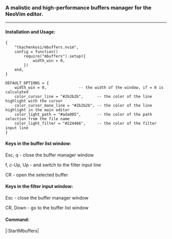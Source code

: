 ### A malistic and high-performance buffers manager for the NeoVim editor.
---
#### Installation and Usage:
```
{
	"tkachenkosi/mbuffers.nvim",
	config = function()
		require("mbuffers").setup({
			width_win = 0,
		})
	end,
}

DEFAULT_OPTIONS = {
	width_win = 0,				-- the width of the window, if = 0 is calculated
	color_cursor_line = "#2b2b2b",		-- the color of the line highlight with the cursor
	color_cursor_mane_line = "#2b2b2b",	-- the color of the line highlight in the main editor
	color_light_path = "#ada085",	   	-- the color of the path selection from the file name
	color_light_filter = "#224466",		-- the color of the filter input line
}
```
#### Keys in the buffer list window:
Esc, q      - close the buffer manager window

f, c-Up, Up - and switch to the filter input line

CR          - open the selected buffer

#### Keys in the filter input window:
Esc         - close the buffer manager window

CR, Down    - go to the buffer list window

#### Command:

|:StartMbuffers|
